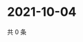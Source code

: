 # 2021-10-04

共 0 条

<!-- BEGIN WEIBO -->
<!-- 最后更新时间 Mon Oct 04 2021 00:00:52 GMT+0800 (China Standard Time) -->

<!-- END WEIBO -->
